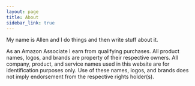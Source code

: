 ```yaml
---
layout: page
title: About
sidebar_link: true
---
```


My name is Allen and I do things and then write stuff about it.

As an Amazon Associate I earn from qualifying purchases. All product names, logos, and brands are property of their respective owners. All company, product, and service names used in this website are for identification purposes only. Use of these names, logos, and brands does not imply endorsement from the respective rights holder(s).